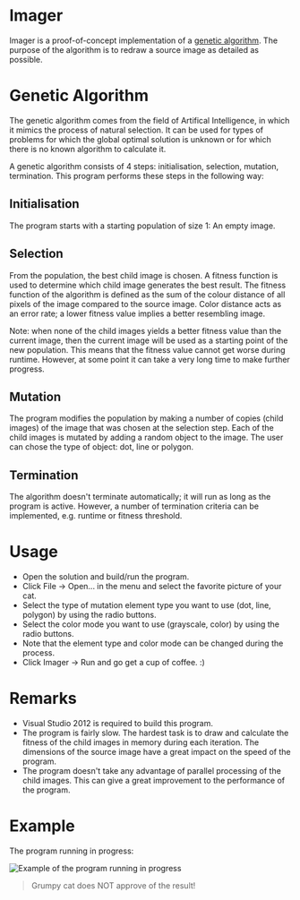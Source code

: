 Imager
======

Imager is a proof-of-concept implementation of a [genetic algorithm](http://en.wikipedia.org/wiki/Genetic_algorithm). The purpose of the algorithm is to redraw a source image as detailed as possible. 

Genetic Algorithm
=================

The genetic algorithm comes from the field of Artifical Intelligence, in which it mimics the process of natural selection. It can be used for types of problems for which the global optimal solution is unknown or for which there is no known algorithm to calculate it. 

A genetic algorithm consists of 4 steps: initialisation, selection, mutation, termination. This program performs these steps in the following way:

Initialisation
--------------

The program starts with a starting population of size 1: An empty image.

Selection
---------

From the population, the best child image is chosen. A fitness function is used to determine which child image generates the best result. The fitness function of the algorithm is defined as the sum of the colour distance of all pixels of the image compared to the source image. Color distance acts as an error rate; a lower fitness value implies a better resembling image.

Note: when none of the child images yields a better fitness value than the current image, then the current image will be used as a starting point of the new population. This means that the fitness value cannot get worse during runtime. However, at some point it can take a very long time to make further progress.

Mutation
--------

The program modifies the population by making a number of copies (child images) of the image that was chosen at the selection step. Each of the child images is mutated by adding a random object to the image. The user can chose the type of object: dot, line or polygon.

Termination
-----------
 
The algorithm doesn't terminate automatically; it will run as long as the program is active. However, a number of termination criteria can be implemented, e.g. runtime or fitness threshold. 

Usage
=====

* Open the solution and build/run the program.
* Click File -> Open... in the menu and select the favorite picture of your cat.
* Select the type of mutation element type you want to use (dot, line, polygon) by using the radio buttons.
* Select the color mode you want to use (grayscale, color) by using the radio buttons.
* Note that the element type and color mode can be changed during the process.
* Click Imager -> Run and go get a cup of coffee. :)

Remarks
=======

* Visual Studio 2012 is required to build this program.
* The program is fairly slow. The hardest task is to draw and calculate the fitness of the child images in memory during each iteration. The dimensions of the source image have a great impact on the speed of the program.
* The program doesn't take any advantage of parallel processing of the child images. This can give a great improvement to the performance of the program.

Example
=======

The program running in progress:

![Example of the program running in progress](https://raw.githubusercontent.com/leonschrijvers/Imager/master/Examples/GrumpyCat-progress4.png)
> Grumpy cat does NOT approve of the result!
